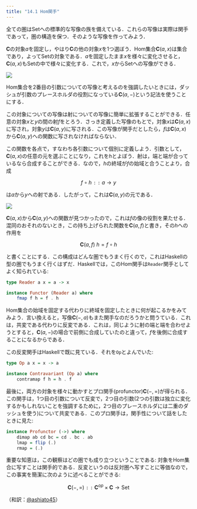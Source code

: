 ```yaml
---
title: "14.1 Hom関手"
---
```


全ての圏は$\mathrm{Set}$への標準的な写像の族を備えている．これらの写像は実際は関手であって，圏の構造を保つ．そのような写像を作ってみよう．

$\mathbf{C}$の対象$a$を固定し，やはり$\mathbf{C}$の他の対象$x$を1つ選ぼう．Hom集合$\mathbf{C}(a, x)$は集合であり，よって$\mathrm{Set}$の対象である．$a$を固定したまま$x$を様々に変化させると，$\mathbf{C}(a, x)$も$\mathrm{Set}$の中で様々に変化する．これで，$x$から$\mathrm{Set}$への写像ができる．

![](https://storage.googleapis.com/zenn-user-upload/1acb203386792dcedebc8012.jpg)

Hom集合を2番目の引数についての写像と考えるのを強調したいときには，ダッシュが引数のプレースホルダの役割になっている$\mathbf{C}(a, -)$という記法を使うことにする．

この対象についての写像は射についての写像に簡単に拡張することができる．任意の対象$x$と$y$の間の射$f$をとろう．さっき定義した写像のもとで，対象$x$は$\mathbf{C}(a, x)$に写され，対象$y$は$\mathbf{C}(a, y)$に写される．この写像が関手だとしたら，$f$は$\mathbf{C}(a, x)$から$\mathbf{C}(a, y)$への関数に写されなければならない．

この関数を各点で，すなわち各引数について個別に定義しよう．引数として，$\mathbf{C}(a, x)$の任意の元を選ぶことになり，これを$h$とよぼう．射は，端と端が合っているなら合成することができる．なので，$h$の終域が$f$の始域と合うことより，合成

$$
f \circ h \mathtt{::}\   a \to y
$$

は$a$から$y$への射である．したがって，これは$\mathbf{C}(a, y)$の元である．

![](https://storage.googleapis.com/zenn-user-upload/a14624c1ca7132ad577fef66.jpg)

$\mathbf{C}(a, x)$から$\mathbf{C}(a, y)$への関数が見つかったので，これは$f$の像の役割を果たせる．混同のおそれのないとき，この持ち上げられた関数を$\mathbf{C}(a, f)$と書き，その$h$への作用を

$$
\mathbf{C}(a, f)~h = f\circ h
$$

と書くことにする．この構成はどんな圏でもうまく行くので，これはHaskellの型の圏でもうまく行くはずだ．Haskellでは，このHom関手は`Reader`関手としてよく知られている:

```haskell
type Reader a x = a -> x
```

```haskell
instance Functor (Reader a) where
    fmap f h = f . h
```

Hom集合の始域を固定する代わりに終域を固定したときに何が起こるかをみてみよう．言い換えると，写像$\mathbf{C}(-, a)$もまた関手なのだろうかと問うている．これは，共変である代わりに反変である．これは，同じように射の端と端を合わせようとすると，$\mathbf{C}(a, -)$の場合で前側に合成していたのと違って，$f$を後側に合成することになるからである．

この反変関手はHaskellで既に見ている．それを`Op`とよんでいた:

```haskell
type Op a x = x -> a
```

```haskell
instance Contravariant (Op a) where
    contramap f h = h . f
```

最後に，両方の対象を様々に動かすとプロ関手(profunctor)$\mathbf{C}(-, =)$が得られる．この関手は，1つ目の引数について反変で，2つ目の引数(2つの引数は独立に変化するかもしれないことを強調するために，2つ目のプレースホルダには二重のダッシュを使う)について共変である．このプロ関手は，関手性について話をしたときに見た:

```haskell
instance Profunctor (->) where
    dimap ab cd bc = cd . bc . ab
    lmap = flip (.)
    rmap = (.)
```

重要な知恵は，この観察はどの圏でも成り立つということである: 対象をHom集合に写すことは関手的である．反変というのは反対圏へ写すことに等価なので，この事実を簡潔に次のように述べることができる:

$$
\mathbf{C}(-, =) \mathtt{::}\   \mathbf{C}^{op} \times \mathbf{C} \to \mathrm{Set}
$$



（和訳：[@ashiato45](https://twitter.com/ashiato45)）
